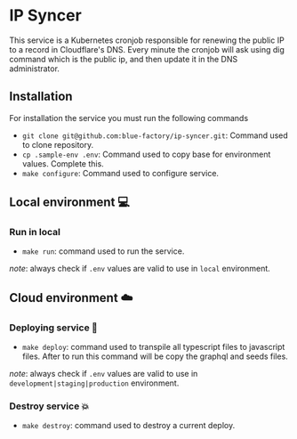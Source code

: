 # IP Syncer

This service is a Kubernetes cronjob responsible for renewing the public IP to a record in Cloudflare's DNS.
Every minute the cronjob will ask using dig command which is the public ip, and then update it in the DNS administrator.

## Installation

For installation the service you must run the following commands

- `git clone git@github.com:blue-factory/ip-syncer.git`: Command used to clone repository.
- `cp .sample-env .env`: Command used to copy base for environment values. Complete this.
- `make configure`: Command used to configure service.

## Local environment 💻

### Run in local

- `make run`: command used to run the service.

_note_: always check if `.env` values are valid to use in `local` environment.

## Cloud environment ☁️

### Deploying service 🚀

- `make deploy`: command used to transpile all typescript files to javascript files. After to run this command will be copy the graphql and seeds files.

_note_: always check if `.env` values are valid to use in `development|staging|production` environment.

### Destroy service 💥

- `make destroy`: command used to destroy a current deploy.
